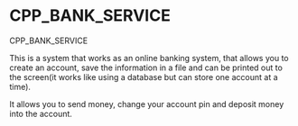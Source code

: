 # CPP_BANK_SERVICE

CPP_BANK_SERVICE


This is a system that works as an online banking system, that allows you to create an account, save the information
in a file and can be printed out to the screen(it works like using a database but can store one account at a time).

It allows you to send money, change your account pin and deposit money into the account.    
